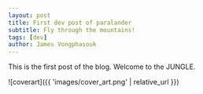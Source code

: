 ```yaml
---
layout: post
title: First dev post of paralander
subtitle: Fly through the mountains!
tags: [dev]
author: James Vongphasouk
---
```


This is the first post of the blog. Welcome to the JUNGLE.

![coverart]({{ 'images/cover_art.png' | relative_url }})
